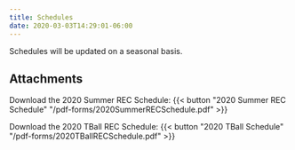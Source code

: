 ```yaml
---
title: Schedules
date: 2020-03-03T14:29:01-06:00
---
```


Schedules will be updated on a seasonal basis.

## Attachments

  Download the 2020 Summer REC Schedule:  {{< button "2020 Summer REC Schedule" "/pdf-forms/2020SummerRECSchedule.pdf" >}}
  
  Download the 2020 TBall REC Schedule:  {{< button "2020 TBall Schedule" "/pdf-forms/2020TBallRECSchedule.pdf" >}}
